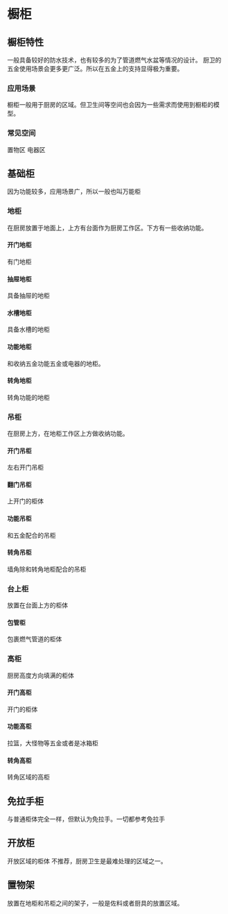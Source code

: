 # 橱柜
## 橱柜特性
一般具备较好的防水技术，也有较多的为了管道燃气水盆等情况的设计。
厨卫的五金使用场景会更多更广泛。所以在五金上的支持显得极为重要。
### 应用场景
橱柜一般用于厨房的区域。但卫生间等空间也会因为一些需求而使用到橱柜的模型。
### 常见空间
置物区
电器区
<!-- ## 框架组件
### 装饰板见
### 罗马柱
### 装饰楣板 -->
## 基础柜
因为功能较多，应用场景广，所以一般也叫万能柜
### 地柜
在厨房放置于地面上，上方有台面作为厨房工作区。下方有一些收纳功能。
#### 开门地柜
有门地柜
#### 抽屉地柜
具备抽屉的地柜
#### 水槽地柜
具备水槽的地柜
#### 功能地柜
和收纳五金功能五金或电器的地柜。
#### 转角地柜
转角功能的地柜
### 吊柜
在厨房上方，在地柜工作区上方做收纳功能。
#### 开门吊柜
左右开门吊柜
#### 翻门吊柜
上开门的柜体
#### 功能吊柜
和五金配合的吊柜
#### 转角吊柜
墙角除和转角地柜配合的吊柜
### 台上柜
放置在台面上方的柜体
#### 包管柜
包裹燃气管道的柜体
<!-- #### 电器柜
放置微波炉烤箱的小型柜体。 -->
### 高柜
厨房高度方向填满的柜体
#### 开门高柜
开门的柜体
#### 功能高柜
拉篮，大怪物等五金或者是冰箱柜
#### 转角高柜
转角区域的高柜
## 免拉手柜
与普通柜体完全一样，但默认为免拉手。一切都参考免拉手
<!-- ### 下柜
### 吊柜 -->
## 开放柜
开放区域的柜体
不推荐，厨房卫生是最难处理的区域之一。
## 置物架
放置在地柜和吊柜之间的架子，一般是佐料或者厨具的放置区域。
